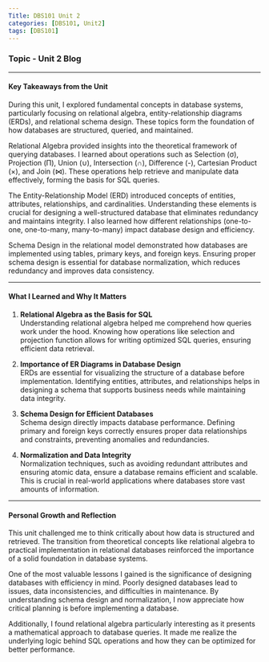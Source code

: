 ```yaml
---
Title: DBS101 Unit 2
categories: [DBS101, Unit2]
tags: [DBS101]
---
```


### Topic - Unit 2 Blog
----

#### Key Takeaways from the Unit

During this unit, I explored fundamental concepts in database systems, particularly focusing on relational algebra, entity-relationship diagrams (ERDs), and relational schema design. These topics form the foundation of how databases are structured, queried, and maintained.

Relational Algebra provided insights into the theoretical framework of querying databases. I learned about operations such as Selection (σ), Projection (Π), Union (∪), Intersection (∩), Difference (-), Cartesian Product (×), and Join (⋈). These operations help retrieve and manipulate data effectively, forming the basis for SQL queries.

The Entity-Relationship Model (ERD) introduced concepts of entities, attributes, relationships, and cardinalities. Understanding these elements is crucial for designing a well-structured database that eliminates redundancy and maintains integrity. I also learned how different relationships (one-to-one, one-to-many, many-to-many) impact database design and efficiency.

Schema Design in the relational model demonstrated how databases are implemented using tables, primary keys, and foreign keys. Ensuring proper schema design is essential for database normalization, which reduces redundancy and improves data consistency.

---

#### What I Learned and Why It Matters

1. **Relational Algebra as the Basis for SQL**  
   Understanding relational algebra helped me comprehend how queries work under the hood. Knowing how operations like selection and projection function allows for writing optimized SQL queries, ensuring efficient data retrieval.

2. **Importance of ER Diagrams in Database Design**  
   ERDs are essential for visualizing the structure of a database before implementation. Identifying entities, attributes, and relationships helps in designing a schema that supports business needs while maintaining data integrity.

3. **Schema Design for Efficient Databases**  
   Schema design directly impacts database performance. Defining primary and foreign keys correctly ensures proper data relationships and constraints, preventing anomalies and redundancies.

4. **Normalization and Data Integrity**  
   Normalization techniques, such as avoiding redundant attributes and ensuring atomic data, ensure a database remains efficient and scalable. This is crucial in real-world applications where databases store vast amounts of information.

---

#### Personal Growth and Reflection

This unit challenged me to think critically about how data is structured and retrieved. The transition from theoretical concepts like relational algebra to practical implementation in relational databases reinforced the importance of a solid foundation in database systems.

One of the most valuable lessons I gained is the significance of designing databases with efficiency in mind. Poorly designed databases lead to issues, data inconsistencies, and difficulties in maintenance. By understanding schema design and normalization, I now appreciate how critical planning is before implementing a database.

Additionally, I found relational algebra particularly interesting as it presents a mathematical approach to database queries. It made me realize the underlying logic behind SQL operations and how they can be optimized for better performance.
